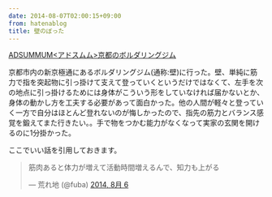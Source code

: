 ```yaml
---
date: 2014-08-07T02:00:15+09:00
from: hatenablog
title: 壁のぼった
---
```

[ADSUMMUM\<アドスムム\>京都のボルダリングジム](http://fine-works.cc/adsummum/)

京都市内の新京極通にあるボルダリングジム(通称:壁)に行った。壁、単純に筋力で指を突起物に引っ掛けて支えて登っていくというだけではなくて、左手を次の地点に引っ掛けるためには身体がこういう形をしていなければ届かないとか、身体の動かし方を工夫する必要があって面白かった。他の人間が軽々と登っていく一方で自分はほとんど登れないのが悔しかったので、指先の筋力とバランス感覚を鍛えてまた行きたい。。手で物をつかむ能力がなくなって実家の玄関を開けるのに1分掛かった。

ここでいい話を引用しておきます。

> 筋肉あると体力が増えて活動時間増えるんで、知力も上がる
> 
> — 荒れ地 (@fuba) [2014, 8月 6](https://twitter.com/fuba/statuses/497060309291372544)

<script async src="//platform.twitter.com/widgets.js" charset="utf-8"></script>